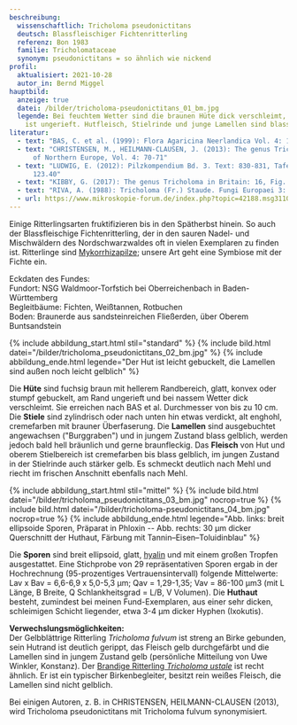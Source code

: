 ```yaml
---
beschreibung:
  wissenschaftlich: Tricholoma pseudonictitans
  deutsch: Blassfleischiger Fichtenritterling
  referenz: Bon 1983
  familie: Tricholomataceae
  synonym: pseudonictitans = so ähnlich wie nickend
profil:
  aktualisiert: 2021-10-28
  autor_in: Bernd Miggel
hauptbild:
  anzeige: true
  datei: /bilder/tricholoma-pseudonictitans_01_bm.jpg
  legende: Bei feuchtem Wetter sind die braunen Hüte dick verschleimt, der Hutrand
    ist ungerieft. Hutfleisch, Stielrinde und junge Lamellen sind blassgelblich
literatur:
  - text: "BAS, C. et al. (1999): Flora Agaricina Neerlandica Vol. 4: 128-129"
  - text: "CHRISTENSEN, M., HEILMANN-CLAUSEN, J. (2013): The genus Tricholoma. Fungi
      of Northern Europe, Vol. 4: 70-71"
  - text: "LUDWIG, E. (2012): Pilzkompendium Bd. 3. Text: 830-831, Tafel: 674 Nr.
      123.40"
  - text: "KIBBY, G. (2017): The genus Tricholoma in Britain: 16, Fig. 49"
  - text: "RIVA, A. (1988): Tricholoma (Fr.) Staude. Fungi Europaei 3: Nr. 57"
  - url: https://www.mikroskopie-forum.de/index.php?topic=42188.msg311021#msg311021
---
```

Einige Ritterlingsarten fruktifizieren bis in den Spätherbst hinein. So auch der Blassfleischige Fichtenritterling, der in den sauren Nadel- und Mischwäldern des Nordschwarzwaldes oft in vielen Exemplaren zu finden ist. Ritterlinge sind [Mykorrhizapilze](Mykorrhiza "Glossar"); unsere Art geht eine Symbiose mit der Fichte ein.

Eckdaten des Fundes:\
Fundort: NSG Waldmoor-Torfstich bei Oberreichenbach in Baden-Württemberg\
Begleitbäume: Fichten, Weißtannen, Rotbuchen\
Boden: Braunerde aus sandsteinreichen Fließerden, über Oberem Buntsandstein

{% include abbildung_start.html stil="standard" %}
{% include bild.html datei="/bilder/tricholoma_pseudonictitans_02_bm.jpg" %}
{% include abbildung_ende.html legende="Der Hut ist leicht gebuckelt, die Lamellen sind außen noch leicht gelblich" %}

Die **Hüte** sind fuchsig braun mit hellerem Randbereich, glatt, konvex oder stumpf gebuckelt, am Rand ungerieft und bei nassem Wetter dick verschleimt. Sie erreichen nach BAS et al. Durchmesser von bis zu 10 cm. Die **Stiele** sind zylindrisch oder nach unten hin etwas verdickt, alt enghohl, cremefarben mit brauner Überfaserung. Die **Lamellen** sind ausgebuchtet angewachsen ("Burggraben") und in jungem Zustand blass gelblich, werden jedoch bald hell bräunlich und gerne braunfleckig. Das **Fleisch** von Hut und oberem Stielbereich ist cremefarben bis blass gelblich, im jungen Zustand in der Stielrinde auch stärker gelb. Es schmeckt deutlich nach Mehl und riecht im frischen Anschnitt ebenfalls nach Mehl.

{% include abbildung_start.html stil="mittel" %}
{% include bild.html datei="/bilder/tricholoma_pseudonictitans_03_bm.jpg" nocrop=true %}
{% include bild.html datei="/bilder/tricholoma-pseudonictitans_04_bm.jpg" nocrop=true %}
{% include abbildung_ende.html legende="Abb. links: breit ellipsoide Sporen, Präparat in Phloxin -- Abb. rechts: 30 µm dicker Querschnitt der Huthaut, Färbung mit Tannin–Eisen–Toluidinblau" %}

Die **Sporen** sind breit ellipsoid, glatt, [hyalin](hyalin "Glossar") und mit einem großen Tropfen ausgestattet. Eine Stichprobe von 29 repräsentativen Sporen ergab in der Hochrechnung (95-prozentiges Vertrauensintervall) folgende Mittelwerte: Lav x Bav =  6,6-6,9 x 5,0-5,3 µm; Qav = 1,29-1,35; Vav = 86-100 µm3 (mit L Länge, B Breite, Q Schlankheitsgrad = L/B, V Volumen).
Die **Huthaut** besteht, zumindest bei meinen Fund-Exemplaren, aus einer sehr dicken, schleimigen Schicht liegender, etwa 3-4 µm dicker Hyphen (Ixokutis).

**Verwechslungsmöglichkeiten:**\
Der Gelbblättrige Ritterling *Tricholoma fulvum* ist streng an Birke gebunden, sein Hutrand ist deutlich gerippt, das Fleisch gelb durchgefärbt und die Lamellen sind in jungem Zustand gelb (persönliche Mitteilung von Uwe Winkler, Konstanz).
Der [Brandige Ritterling *Tricholoma ustale*](/pilze/tricholoma-ustale-brandiger-ritterling) ist recht ähnlich. Er ist ein typischer Birkenbegleiter, besitzt rein weißes Fleisch, die Lamellen sind nicht gelblich. 

Bei einigen Autoren, z. B. in CHRISTENSEN, HEILMANN-CLAUSEN (2013), wird Tricholoma pseudonictitans mit Tricholoma fulvum synonymisiert.
